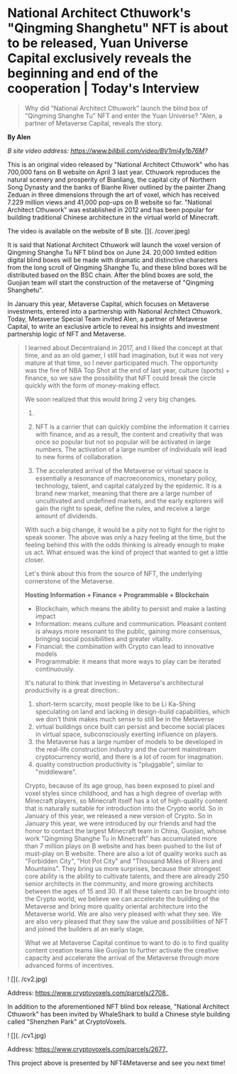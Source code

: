 # National Architect Cthuwork's "Qingming Shanghetu" NFT is about to be released, Yuan Universe Capital exclusively reveals the beginning and end of the cooperation | Today's Interview

> Why did "National Architect Cthuwork" launch the blind box of "Qingming Shanghe Tu" NFT and enter the Yuan Universe? "Alen, a partner of Metaverse Capital, reveals the story.

**By Alen**

_B site video address: https://www.bilibili.com/video/BV1mi4y1b76M?_

This is an original video released by "National Architect Cthuwork" who has 700,000 fans on B website on April 3 last year. Cthuwork reproduces the natural scenery and prosperity of Bianliang, the capital city of Northern Song Dynasty and the banks of Bianhe River outlined by the painter Zhang Zeduan in three dimensions through the art of voxel, which has received 7.229 million views and 41,000 pop-ups on B website so far. "National Architect Cthuwork" was established in 2012 and has been popular for building traditional Chinese architecture in the virtual world of Minecraft.

The video is available on the website of B site. [](. /cover.jpeg)

It is said that National Architect Cthuwork will launch the voxel version of Qingming Shanghe Tu NFT blind box on June 24. 20,000 limited edition digital blind boxes will be made with dramatic and distinctive characters from the long scroll of Qingming Shanghe Tu, and these blind boxes will be distributed based on the BSC chain. After the blind boxes are sold, the Guojian team will start the construction of the metaverse of "Qingming Shanghetu".

In January this year, Metaverse Capital, which focuses on Metaverse investments, entered into a partnership with National Architect Cthuwork. Today, Metaverse Special Team invited Alen, a partner of Metaverse Capital, to write an exclusive article to reveal his insights and investment partnership logic of NFT and Metaverse.

> I learned about Decentraland in 2017, and I liked the concept at that time, and as an old gamer, I still had imagination, but it was not very mature at that time, so I never participated much. The opportunity was the fire of NBA Top Shot at the end of last year, culture (sports) + finance, so we saw the possibility that NFT could break the circle quickly with the form of money-making effect.
>
> We soon realized that this would bring 2 very big changes.
>
> 1.
> 1. NFT is a carrier that can quickly combine the information it carries with finance, and as a result, the content and creativity that was once so popular but not so popular will be activated in large numbers. The activation of a large number of individuals will lead to new forms of collaboration.
>
> 1. The accelerated arrival of the Metaverse or virtual space is essentially a resonance of macroeconomics, monetary policy, technology, talent, and capital catalyzed by the epidemic. It is a brand new market, meaning that there are a large number of uncultivated and undefined markets, and the early explorers will gain the right to speak, define the rules, and receive a large amount of dividends.
>
> With such a big change, it would be a pity not to fight for the right to speak sooner. The above was only a hazy feeling at the time, but the feeling behind this with the odds thinking is already enough to make us act. What ensued was the kind of project that wanted to get a little closer.
>
> Let's think about this from the source of NFT, the underlying cornerstone of the Metaverse.
>
> **Hosting Information + Finance + Programmable + Blockchain**
>
> - Blockchain, which means the ability to persist and make a lasting impact
> - Information: means culture and communication. Pleasant content is always more resonant to the public, gaining more consensus, bringing social possibilities and greater vitality.
> - Financial: the combination with Crypto can lead to innovative models
> - Programmable: it means that more ways to play can be iterated continuously.
>
> It's natural to think that investing in Metaverse's architectural productivity is a great direction:.
>
> 1. short-term scarcity, most people like to be Li Ka-Shing speculating on land and lacking in design-build capabilities, which we don't think makes much sense to still be in the Metaverse
> 2. virtual buildings once built can persist and become social places in virtual space, subconsciously exerting influence on players.
> 3. the Metaverse has a large number of models to be developed in the real-life construction industry and the current mainstream cryptocurrency world, and there is a lot of room for imagination.
> 4. quality construction productivity is "pluggable", similar to "middleware".
>
> Crypto, because of its age group, has been exposed to pixel and voxel styles since childhood, and has a high degree of overlap with Minecraft players, so Minecraft itself has a lot of high-quality content that is naturally suitable for introduction into the Crypto world.
> So in January of this year, we released a new version of Crypto.
> So in January this year, we were introduced by our friends and had the honor to contact the largest Minecraft team in China, Guojian, whose work "Qingming Shanghe Tu in Minecraft" has accumulated more than 7 million plays on B website and has been pushed to the list of must-play on B website. There are also a lot of quality works such as "Forbidden City", "Hot Pot City" and "Thousand Miles of Rivers and Mountains". They bring us more surprises, because their strongest core ability is the ability to cultivate talents, and there are already 250 senior architects in the community, and more growing architects between the ages of 15 and 30. If all these talents can be brought into the Crypto world, we believe we can accelerate the building of the Metaverse and bring more quality oriental architecture into the Metaverse world.
> We are also very pleased with what they see.
> We are also very pleased that they saw the value and possibilities of NFT and joined the builders at an early stage.
>
> What we at Metaverse Capital continue to want to do is to find quality content creation teams like Guojian to further activate the creative capacity and accelerate the arrival of the Metaverse through more advanced forms of incentives.

! [](. /cv2.jpg)

Address: https://www.cryptovoxels.com/parcels/2708_

In addition to the aforementioned NFT blind box release, "National Architect Cthuwork" has been invited by WhaleShark to build a Chinese style building called "Shenzhen Park" at CryptoVoxels.

! [](. /cv1.jpg)

Address: https://www.cryptovoxels.com/parcels/2677_

This project above is presented by NFT4Metaverse and see you next time!
